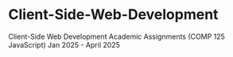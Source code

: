 # Client-Side-Web-Development
Client-Side Web Development Academic Assignments (COMP 125 JavaScript)
Jan 2025 - April 2025

